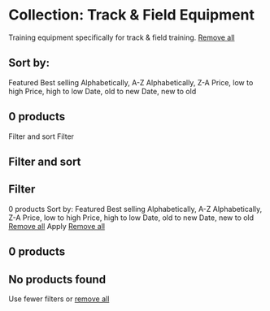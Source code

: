 #  Collection: Track & Field Equipment
Training equipment specifically for track & field training.
[ Remove all ](https://sprintingworkouts.com/collections/track-field-equipment)
##  Sort by:
Featured  Best selling  Alphabetically, A-Z  Alphabetically, Z-A  Price, low to high  Price, high to low  Date, old to new  Date, new to old 
##  0 products 
Filter and sort  Filter 
## Filter and sort 
## Filter 
0 products 
Sort by:
Featured  Best selling  Alphabetically, A-Z  Alphabetically, Z-A  Price, low to high  Price, high to low  Date, old to new  Date, new to old 
[Remove all](https://sprintingworkouts.com/collections/track-field-equipment) Apply 
[ Remove all ](https://sprintingworkouts.com/collections/track-field-equipment)
##  0 products 
##  No products found  
Use fewer filters or [remove all](https://sprintingworkouts.com/collections/track-field-equipment)
